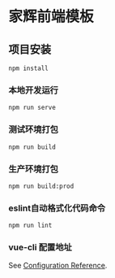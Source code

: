 # 家辉前端模板

## 项目安装
```
npm install
```

### 本地开发运行
```
npm run serve
```

### 测试环境打包
```
npm run build
```
### 生产环境打包
```
npm run build:prod
```

### eslint自动格式化代码命令
```
npm run lint
```

### vue-cli 配置地址
See [Configuration Reference](https://cli.vuejs.org/config/).
